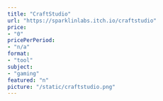 ```yaml
---
title: "CraftStudio"
url: "https://sparklinlabs.itch.io/craftstudio"
price: 
- "0"
pricePerPeriod: 
- "n/a"
format: 
- "tool"
subject: 
- "gaming"
featured: "n"
picture: "/static/craftstudio.png"
---
```

